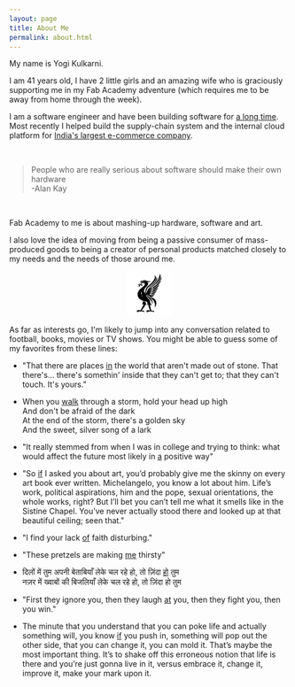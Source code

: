 ```yaml
---
layout: page
title: About Me
permalink: about.html
---
```


My name is Yogi Kulkarni. 

I am 41 years old, I have 2 little girls
 and an amazing wife who is graciously supporting me in my Fab Academy adventure (which requires me
 to be away from home through the week).

I am a software engineer and have been building software for [a long time][LinkedIn Profile]. Most
recently I helped build the supply-chain system and the internal cloud platform for 
[India's largest e-commerce company][Flipkart].

<br/>

<blockquote>
<p class="text-muted">
People who are really serious about software should make their own hardware<br/>   
-Alan Kay
</p>
</blockquote>

<br/>

Fab Academy to me is about mashing-up hardware, software and art. 

I also love the idea of moving from being a passive consumer of mass-produced goods to being a creator of personal products 
matched closely to my needs and the needs of those around me. 

<div style="text-align:center">
  <img src="images/lfc.png" height="80"/>
</div>
 
As far as interests go, I'm likely to jump into any conversation related to
football, books, movies or TV shows. You  might be able to guess some of my
favorites from these lines:

* "That there are places [in][ShawshankRedemption] the world that aren't made out of stone. That
  there's... there's somethin' inside that they can't get to; that they can't
  touch. It's yours."

* When you [walk](LFC) through a storm, hold your head up high   
   And don't be afraid of the dark   
   At the end of the storm, there's a golden sky   
   And the sweet, silver song of a lark

* "It really stemmed from when I was in college and trying to think: what would
  affect the future most likely in [a][ElonMusk] positive way"

* "So [if][GoodWillHunting] I asked you about art, you’d probably give me the skinny on every art
  book ever written. Michelangelo, you know a lot about him. Life’s work,
  political aspirations, him and the pope, sexual orientations, the whole works,
  right? But I’ll bet you can’t tell me what it smells like in the Sistine
  Chapel. You’ve never actually stood there and looked up at that beautiful
  ceiling; seen that."

* "I find your lack [of][StarWars] faith disturbing."

* "These pretzels are making [me][Seinfeld] thirsty"

* दिलों में तुम अपनी बेताबियाँ लेके चल रहे हो, तो ज़िंदा [हो][Zindagi] तुम  
  नज़र में ख्वाबों की बिजलियाँ लेके चल रहे हो, तो ज़िंदा हो तुम

* "First they ignore you, then they laugh [at][Gandhi] you, then they fight you, then you
  win."
  
* The minute that you understand that you can poke life and actually something
  will, you know [if][Jobs] you push in, something will pop out the other side, that you
  can change it, you can mold it. That’s maybe the most important thing. It’s to
  shake off this erroneous notion that life is there and you’re just gonna live in
  it, versus embrace it, change it, improve it, make your mark upon it.
      




[LinkedIn Profile]: https://www.linkedin.com/in/yogikulkarni
[Flipkart]: http://www.flipkart.com
[LFC]: http://www.liverpoolfc.com/  
[ShawshankRedemption]: https://en.wikipedia.org/wiki/The_Shawshank_Redemption
[ElonMusk]: https://en.wikipedia.org/wiki/Elon_Musk
[GoodWillHunting]: https://en.wikipedia.org/wiki/Good_Will_Hunting
[Seinfeld]: https://en.wikipedia.org/wiki/Seinfeld
[StarWars]: http://www.starwars.com/films
[Gandhi]: https://en.wikipedia.org/wiki/Mahatma_Gandhi
[Zindagi]: https://en.wikipedia.org/wiki/Zindagi_Na_Milegi_Dobara
[Jobs]: http://mathiasmikkelsen.com/2013/04/everything-around-you-that-you-call-life-was-made-up-by-people-that-were-no-smarter-than-you/
